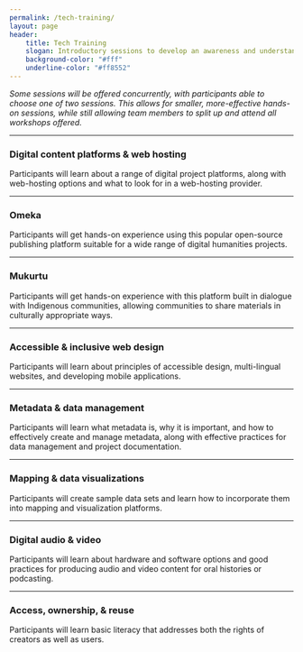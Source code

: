 ```yaml
---
permalink: /tech-training/
layout: page
header: 
    title: Tech Training
    slogan: Introductory sessions to develop an awareness and understanding of foundational concepts and common tools and methods.
    background-color: "#fff"
    underline-color: "#ff8552"
---
```


*Some sessions will be offered concurrently, with  participants able to choose one of two sessions. This allows for smaller, more-effective hands-on sessions, while still allowing team members to split up and attend all workshops offered.*

---

### Digital content platforms & web hosting
Participants will learn about a range of digital project  platforms, along with web-hosting options and what to look for in a web-hosting provider.

---

### Omeka
Participants will get hands-on experience using this popular open-source publishing platform suitable for a wide range of digital humanities projects. 

---

### Mukurtu
Participants will get hands-on experience with this platform built in dialogue with Indigenous communities, allowing communities to share materials in culturally appropriate ways.

---

### Accessible & inclusive web design
Participants will learn about principles of accessible design, multi-lingual websites, and developing mobile applications. 

---

### Metadata & data management
Participants will learn what metadata is, why it is important, and how to effectively create and manage metadata, along with effective practices for data  management and project documentation. 

---

### Mapping & data visualizations
Participants will create sample data sets and learn how to incorporate them into mapping and visualization platforms. 

---

### Digital audio & video
Participants will learn about hardware and software options and good practices for producing audio and video content for oral histories or podcasting. 

---

### Access, ownership, & reuse
Participants will learn basic literacy that addresses both the rights of creators as well as users.  